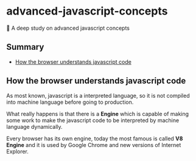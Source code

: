 # advanced-javascript-concepts
:dragon_face: A deep study on advanced javascript concepts

## Summary

- [ How the browser understands javascript code ](#how-the-browser-understands-javascript)

<a name="javascript-foundation"></a>

## How the browser understands javascript code

As most known, javascript is a interpreted language, so it is not compiled into machine language before going to production.

What really happens is that there is a **Engine** which is capable of making some work to make the javascript code to be interpreted by machine language dynamically.

Every browser has its own engine, today the most famous is called **V8 Engine** and it is used by Google Chrome and new versions of Internet Explorer.